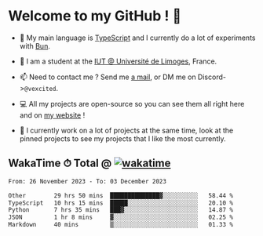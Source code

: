 # Welcome to my GitHub ! 🌃

- 🔭 My main language is [TypeScript](https://www.typescriptlang.org/) and I currently do a lot of experiments with [Bun](https://bun.sh).

- 🌱 I am a student at the [IUT @ Université de Limoges](https://iut.unilim.fr), France.

- 📫 Need to contact me ? Send me <a href="mailto:mikkel@milescode.dev">a mail</a>, or DM me on Discord->`@vexcited`.

- 💻 All my projects are open-source so you can see them all right here and on <a href="https://vexcited.vercel.app">my website</a> !

- 👀 I currently work on a lot of projects at the same time, look at the pinned projects to see my projects that I like the most currently.

## WakaTime ⏱ Total @ [![wakatime](https://wakatime.com/badge/user/0839e595-e07a-435c-8d59-ed95f2a3d6dd.svg)](https://wakatime.com/@0839e595-e07a-435c-8d59-ed95f2a3d6dd)

<!--START_SECTION:waka-->

```txt
From: 26 November 2023 - To: 03 December 2023

Other        29 hrs 50 mins  ██████████████▓░░░░░░░░░░   58.44 %
TypeScript   10 hrs 15 mins  █████░░░░░░░░░░░░░░░░░░░░   20.10 %
Python       7 hrs 35 mins   ███▓░░░░░░░░░░░░░░░░░░░░░   14.87 %
JSON         1 hr 8 mins     ▓░░░░░░░░░░░░░░░░░░░░░░░░   02.25 %
Markdown     40 mins         ▒░░░░░░░░░░░░░░░░░░░░░░░░   01.33 %
```

<!--END_SECTION:waka-->
